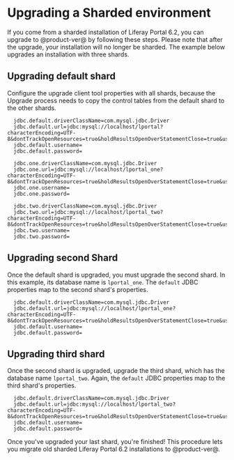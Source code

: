 # Upgrading a Sharded environment [](id=upgrading-sharded-environment)

If you come from a sharded installation of Liferay Portal 6.2, you can upgrade to
@product-ver@ by following these steps. Please note that after the upgrade, your
installation will no longer be sharded. The example below upgrades an
installation with three shards. 

## Upgrading default shard [](id=upgrading-default-shard)

Configure the upgrade client tool properties with all shards, because the
Upgrade process needs to copy the control tables from the default shard to the
other shards.

      jdbc.default.driverClassName=com.mysql.jdbc.Driver
      jdbc.default.url=jdbc:mysql://localhost/lportal?characterEncoding=UTF-8&dontTrackOpenResources=true&holdResultsOpenOverStatementClose=true&useFastDateParsing=false&useUnicode=true
      jdbc.default.username=
      jdbc.default.password=

      jdbc.one.driverClassName=com.mysql.jdbc.Driver
      jdbc.one.url=jdbc:mysql://localhost/lportal_one?characterEncoding=UTF-8&dontTrackOpenResources=true&holdResultsOpenOverStatementClose=true&useFastDateParsing=false&useUnicode=true
      jdbc.one.username=
      jdbc.one.password=

      jdbc.two.driverClassName=com.mysql.jdbc.Driver
      jdbc.two.url=jdbc:mysql://localhost/lportal_two?characterEncoding=UTF-8&dontTrackOpenResources=true&holdResultsOpenOverStatementClose=true&useFastDateParsing=false&useUnicode=true
      jdbc.two.username=
      jdbc.two.password=

## Upgrading second Shard [](id=upgrading-second-shard)

Once the default shard is upgraded, you must upgrade the second shard. In this
example, its database name is `lportal_one`. The `default` JDBC properties
map to the second shard's properties.

      jdbc.default.driverClassName=com.mysql.jdbc.Driver
      jdbc.default.url=jdbc:mysql://localhost/lportal_one?characterEncoding=UTF-8&dontTrackOpenResources=true&holdResultsOpenOverStatementClose=true&useFastDateParsing=false&useUnicode=true
      jdbc.default.username=
      jdbc.default.password=

## Upgrading third shard [](id=upgrading-third-shard)

Once the second shard is upgraded, upgrade the third shard, which has the
database name `lportal_two`. Again, the `default` JDBC properties map to the
third shard's properties.

      jdbc.default.driverClassName=com.mysql.jdbc.Driver
      jdbc.default.url=jdbc:mysql://localhost/lportal_two?characterEncoding=UTF-8&dontTrackOpenResources=true&holdResultsOpenOverStatementClose=true&useFastDateParsing=false&useUnicode=true
      jdbc.default.username=
      jdbc.default.password=

Once you've upgraded your last shard, you're finished! This procedure lets you
migrate old sharded Liferay Portal 6.2 installations to @product-ver@. 

